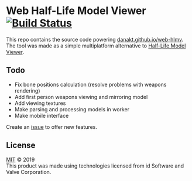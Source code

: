 # Web Half-Life Model Viewer [![Build Status](https://travis-ci.org/danakt/web-hlmv.svg?branch=master)](https://travis-ci.org/danakt/web-hlmv)

This repo contains the source code powering [danakt.github.io/web-hlmv](https://danakt.github.io/web-hlmv). The tool was made as a simple multiplatform alternative to [Half-Life Model Viewer](https://github.com/ValveSoftware/halflife/tree/master/utils/mdlviewer).

## Todo

- Fix bone positions calculation (resolve problems with weapons rendering)
- Add first person weapons viewing and mirroring model
- Add viewing textures
- Make parsing and processing models in worker
- Make mobile interface

Create an [issue](https://github.com/danakt/web-hlmv/issues) to offer new features.

## License

[MIT](LICENSE) © 2019  
This product was made using technologies licensed from id Software and Valve
Corporation.
